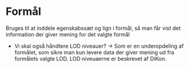 # Formål

Bruges til at inddele egenskabssæt og lign i formål, så man får vist det information der giver mening for det valgte formål

- Vi skal også håndtere LOD niveauer? -> Som er en underopdeling af formålet, som sikre man kun levere data der giver mening ud fra formålets valgte LOD. LOD niveuaerne er beskrevet af DiKon.
